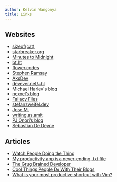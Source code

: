```yaml
---
author: Kelvin Wangonya
title: Links
---
```


## Websites

- [sizeof(cat)][sizeof(cat)]
- [starbreaker.org][starbreaker.org]
- [Minutes to Midnight][Minutes to Midnight]
- [bt.ht][bt.ht]
- [flower.codes][flower.codes]
- [Stephen Ramsay][Stephen Ramsay]
- [AksDev][AksDev]
- [devever.net/~hl][devever.net/~hl]
- [Michael Harley's blog][Michael Harley's blog]
- [nexxel’s blog][nexxel’s blog]
- [Fallacy Files][Fallacy Files]
- [stefanzweifel.dev][stefanzweifel.dev]
- [Jose M.][Jose M.]
- [writing.as.amit][writing.as.amit]
- [PJ Onori’s blog][PJ Onori’s blog]
- [Sebastian De Deyne][Sebastian De Deyne]

## Articles

- [Watch People Doing the Thing][Watch People Doing the Thing]
- [My productivity app is a never-ending .txt file][My productivity app is a never-ending .txt file]
- [The Grug Brained Developer][The Grug Brained Developer]
- [Cool Things People Do With Their Blogs][Cool Things People Do With Their Blogs]
- [What is your most productive shortcut with Vim?][What is your most productive shortcut with Vim?]

[sizeof(cat)]: https://sizeof.cat/
[starbreaker.org]: https://starbreaker.org
[Minutes to Midnight]: https://minutestomidnight.co.uk
[bt.ht]: https://bt.ht
[flower.codes]: http://flower.codes
[Stephen Ramsay]: https://stephenramsay.net
[AksDev]: https://akselmo.dev
[devever.net/~hl]: https://www.devever.net/~hl
[Michael Harley's blog]: https://obsolete29.com
[nexxel’s blog]: https://www.nexxel.dev
[Fallacy Files]: http://www.fallacyfiles.org
[stefanzweifel.dev]: https://stefanzweifel.dev
[Jose M.]: https://josem.co
[writing.as.amit]: https://amitg.blog
[PJ Onori’s blog]: https://pjonori.blog
[Sebastian De Deyne]: https://sebastiandedeyne.com
[Watch People Doing the Thing]: https://earthly.dev/blog/golang-streamers/
[My productivity app is a never-ending .txt file]: https://jeffhuang.com/productivity_text_file/
[The Grug Brained Developer]: https://grugbrain.dev/
[Cool Things People Do With Their Blogs]: https://brainbaking.com/post/2022/04/cool-things-people-do-with-their-blogs/
[What is your most productive shortcut with Vim?]: https://stackoverflow.com/questions/1218390/what-is-your-most-productive-shortcut-with-vim/1220118#1220118
